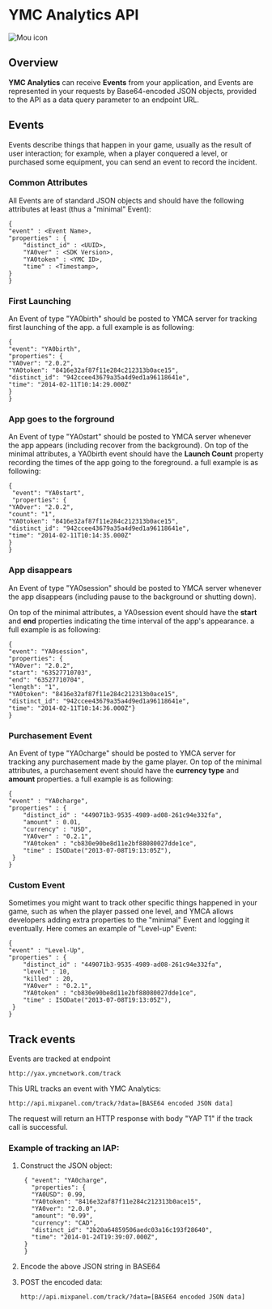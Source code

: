 # YMC Analytics API 

![Mou icon](http://developer.ymcgames.com/images/ymc-logo.png)

## Overview

**YMC Analytics** can receive **Events** from your application, and Events are represented in your requests by Base64-encoded JSON objects, provided to the API as a data query parameter to an endpoint URL.

## Events
Events describe things that happen in your game, usually as the result of user interaction; for example, when a player conquered a level, or purchased some equipment, you can send an event to record the incident.

### Common Attributes
All Events are of standard JSON objects and should have the following attributes at least (thus a "minimal" Event):
	
	{
    "event" : <Event Name>,
    "properties" : {
        "distinct_id" : <UUID>,
        "YA0ver" : <SDK Version>,
        "YA0token" : <YMC ID>,
        "time" : <Timestamp>,
    }
	}

### First Launching
An Event of type "YA0birth" should be posted to YMCA server for tracking first launching of the app. a full example is as following:

	{
	"event": "YA0birth",
	"properties": {
    "YA0ver": "2.0.2",
    "YA0token": "8416e32af87f11e284c212313b0ace15",
    "distinct_id": "942ccee43679a35a4d9ed1a96118641e",
    "time": "2014-02-11T10:14:29.000Z"
    }
	}
	
### App goes to the forground
An Event of type "YA0start" should be posted to YMCA server whenever the app appears (including recover from the background).
On top of the minimal attributes, a YA0birth event should have the **Launch Count** property recording the times of the app going to the foreground. a full example is as following:

	{
	 "event": "YA0start",
	 "properties": {
    "YA0ver": "2.0.2",
    "count": "1",
    "YA0token": "8416e32af87f11e284c212313b0ace15",
    "distinct_id": "942ccee43679a35a4d9ed1a96118641e",
    "time": "2014-02-11T10:14:35.000Z"
    }
	}
	
### App disappears
An Event of type "YA0session" should be posted to YMCA server whenever the app disappears (including pause to the background or shutting down).

On top of the minimal attributes, a YA0session event should have the **start** and **end** properties indicating the time interval of the app's appearance. a full example is as following:

	{
	"event": "YA0session",
	"properties": {
    "YA0ver": "2.0.2",
    "start": "63527710703",
    "end": "63527710704",
    "length": "1",
    "YA0token": "8416e32af87f11e284c212313b0ace15",
    "distinct_id": "942ccee43679a35a4d9ed1a96118641e",
    "time": "2014-02-11T10:14:36.000Z"}
    }
	
### Purchasement Event
An Event of type "YA0charge" should be posted to YMCA server for tracking any purchasement made by the game player.
On top of the minimal attributes, a purchasement event should have the **currency type** and **amount** properties. a full example is as following:

	{
    "event" : "YA0charge",
    "properties" : { 
        "distinct_id" : "449071b3-9535-4989-ad08-261c94e332fa",
        "amount" : 0.01,
        "currency" : "USD",
        "YA0ver" : "0.2.1",
        "YA0token" : "cb830e90be8d11e2bf88080027dde1ce",
        "time" : ISODate("2013-07-08T19:13:05Z"),
     }
	}
	
### Custom Event
Sometimes you might want to track other specific things happened in your game, such as when the player passed one level, and YMCA allows developers adding extra properties to the "minimal" Event and logging it eventually. Here comes an example of "Level-up" Event:

	{
    "event" : "Level-Up",
    "properties" : { 
        "distinct_id" : "449071b3-9535-4989-ad08-261c94e332fa",
        "level" : 10,
        "killed" : 20,
        "YA0ver" : "0.2.1",
        "YA0token" : "cb830e90be8d11e2bf88080027dde1ce",
        "time" : ISODate("2013-07-08T19:13:05Z"),
     }
	}
	
## Track events
Events are tracked at endpoint 
	
	http://yax.ymcnetwork.com/track
	
This URL tracks an event with YMC Analytics:

	http://api.mixpanel.com/track/?data=[BASE64 encoded JSON data]
	
The request will return an HTTP response with body "YAP T1" if the track call is successful.

### Example of tracking an IAP:
1. Construct the JSON object:

		{ "event": "YA0charge",
		  "properties": {
    	  "YA0USD": 0.99,
    	  "YA0token": "8416e32af87f11e284c212313b0ace15",
    	  "YA0ver": "2.0.0",
    	  "amount": "0.99",
    	  "currency": "CAD",
    	  "distinct_id": "2b20a64859506aedc03a16c193f28640",
    	  "time": "2014-01-24T19:39:07.000Z",
    	}
		}
		
2. Encode the above JSON string in BASE64  		
3. POST the encoded data:

	`http://api.mixpanel.com/track/?data=[BASE64 encoded JSON data]`

